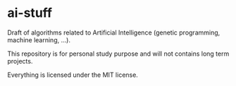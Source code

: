 # ai-stuff
Draft of algorithms related to Artificial Intelligence (genetic programming, machine learning, ...).

This repository is for personal study purpose and will not contains long term projects.

Everything is licensed under the MIT license.
